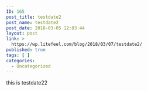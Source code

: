 ```yaml
---
ID: 165
post_title: testdate2
post_name: testdate2
post_date: 2018-03-05 12:03:44
layout: post
link: >
  https://wp.litefeel.com/blog/2018/03/07/testdate2/
published: true
tags: [ ]
categories:
  - Uncategorized
---
```

this is testdate22
